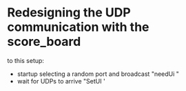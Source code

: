 Redesigning the UDP communication with the score_board
======================================================

to this setup:

* startup selecting a random port and broadcast "needUi <port>"
* wait for UDPs to arrive "SetUI '<title>' [<req_style>]"
* wait for timer commands "timer {start|stop} [MM:SS:%%] | reset MM:SS:00"
* wait for player updates "player {r|l} name'<name>' pt:XX [...]"
